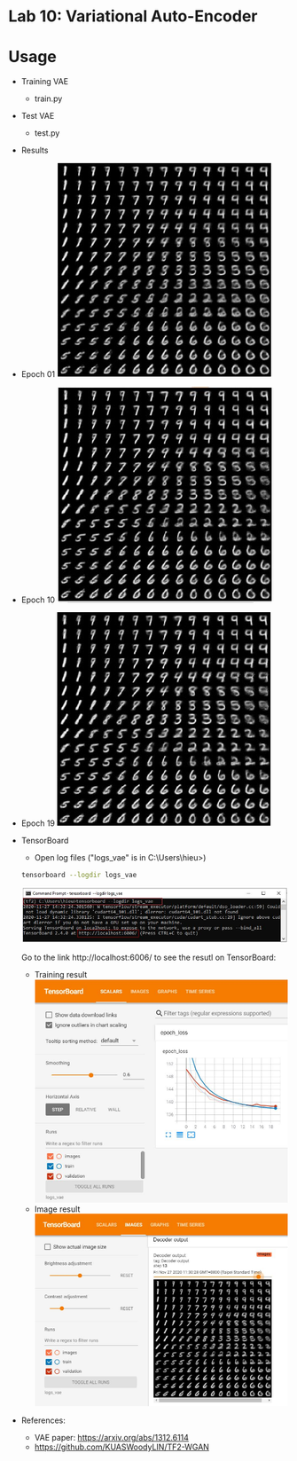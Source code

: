# Lab 10: Variational Auto-Encoder

# Usage

- Training VAE 
  - train.py

- Test VAE
  - test.py

-  Results
  - Epoch 01
  ![Epoch 1](image_results/e1.JPG)

  - Epoch 10
  ![Epoch 10](image_results/e10.JPG)

  - Epoch 19
  ![Epoch 19](image_results/e19.JPG)

- TensorBoard
  - Open log files ("logs_vae" is in  C:\Users\hieu>)
  ```bash
  tensorboard --logdir logs_vae
  ```
  ![TensorBoad](image_results/rr.JPG)

  Go to the link http://localhost:6006/ to see the resutl on TensorBoard:
  - Training result
  ![TensorBoad](image_results/train.JPG)
  - Image result
  ![TensorBoad](image_results/tfboard.JPG)

- References: 
  - VAE paper: https://arxiv.org/abs/1312.6114
  - https://github.com/KUASWoodyLIN/TF2-WGAN

